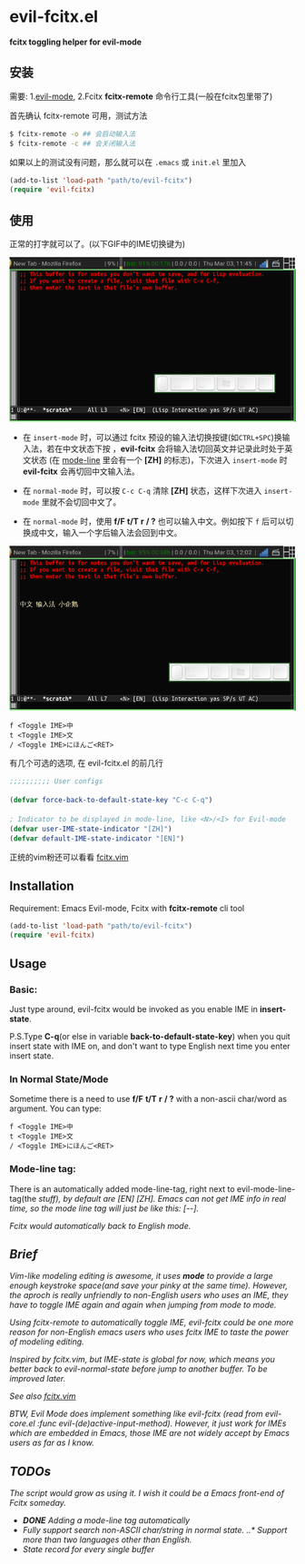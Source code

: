 # evil-fcitx.el
**fcitx toggling helper for evil-mode**

## 安装

需要: 1.[evil-mode](https://www.emacswiki.org/emacs/Evil), 2.Fcitx __fcitx-remote__ 命令行工具(一般在fcitx包里带了)

首先确认 fcitx-remote 可用，测试方法

~~~bash
$ fcitx-remote -o ## 会启动输入法
$ fcitx-remote -c ## 会关闭输入法
~~~

如果以上的测试没有问题，那么就可以在 <code>.emacs</code> 或 <code>init.el</code> 里加入

~~~lisp
(add-to-list 'load-path "path/to/evil-fcitx")
(require 'evil-fcitx)
~~~

## 使用

正常的打字就可以了。(以下GIF中的IME切换键为<s-SPC>)

![Typical Usage](screencast/typical-usage.gif)

* 在 <code>insert-mode</code> 时，可以通过 fcitx 预设的输入法切换按键(如<code>CTRL+SPC</code>)换输入法，若在中文状态下按 <ESC> ，__evil-fcitx__ 会将输入法切回英文并记录此时处于英文状态 (在 [mode-line](https://www.emacswiki.org/emacs/ModeLine) 里会有一个 __[ZH]__ 的标志)，下次进入 <code>insert-mode</code> 时 __evil-fcitx__ 会再切回中文输入法。

* 在 <code>normal-mode</code> 时，可以按 <code>C-c C-q</code> 清除 __[ZH]__ 状态，这样下次进入 <code>insert-mode</code> 里就不会切回中文了。

* 在 <code>normal-mode</code> 时，使用 __f/F__ __t/T__ __r__ __/ ?__ 也可以输入中文。例如按下 <code>f</code> 后可以切换成中文，输入一个字后输入法会回到中文。

![Normal Mode Usage](screencast/command-usage.gif)

~~~
f <Toggle IME>中
t <Toggle IME>文
/ <Toggle IME>にほんご<RET>
~~~

有几个可选的选项, 在 evil-fcitx.el 的前几行

~~~lisp
;;;;;;;;;; User configs

(defvar force-back-to-default-state-key "C-c C-q")

; Indicator to be displayed in mode-line, like <N>/<I> for Evil-mode
(defvar user-IME-state-indicator "[ZH]")
(defvar default-IME-state-indicator "[EN]")
~~~

正统的vim粉还可以看看 [fcitx.vim](http://www.vim.org/scripts/script.php?script_id=3764)

## Installation

Requirement: Emacs Evil-mode, Fcitx with __fcitx-remote__ cli tool

~~~lisp
(add-to-list 'load-path "path/to/evil-fcitx")
(require 'evil-fcitx)
~~~

## Usage

### Basic:

Just type around, evil-fcitx would be invoked as you enable IME in __insert-state__.

P.S.Type __C-q__(or else in variable __back-to-default-state-key__) when you quit insert state with IME on, and don't want to type English next time you enter insert state.


### In Normal State/Mode

Sometime there is a need to use __f/F__ __t/T__ __r__ __/ ?__ with a non-ascii char/word as argument. You can type:

~~~
f <Toggle IME>中
t <Toggle IME>文
/ <Toggle IME>にほんご<RET>
~~~

### Mode-line tag:

There is an automatically added mode-line-tag, right next to evil-mode-line-tag(the <N> <I> stuff), by default are \[EN\] \[ZH\].
Emacs can not get IME info in real time, so the mode line tag will just be like this: \[--\].

Fcitx would automatically back to English mode.

## Brief

Vim-like modeling editing is awesome, it uses __mode__ to provide a large enough keystroke space(and save your pinky at the same time). However, the aproch is really unfriendly to non-English users who uses an IME, they have to toggle IME again and again when jumping from mode to mode.

Using fcitx-remote to automatically toggle IME, evil-fcitx could be one more reason for non-English emacs users who uses fcitx IME to taste the power of modeling editing.

Inspired by fcitx.vim, but IME-state is global for now, which means you better back to evil-normal-state before jump to another buffer. To be improved later.

See also [fcitx.vim](http://www.vim.org/scripts/script.php?script_id=3764)

BTW, Evil Mode does implement something like evil-fcitx (read from evil-core.el :func evil-(de)active-input-method). However, it just work for IMEs which are embedded in Emacs, those IME are not widely accept by Emacs users as far as I know.


## TODOs

The script would grow as using it. I wish it could be a Emacs front-end of Fcitx someday.

* __DONE__ Adding a mode-line tag automatically
* Fully support search non-ASCII char/string in normal state.
..* Support more than two languages other than English.
* State record for every single buffer
